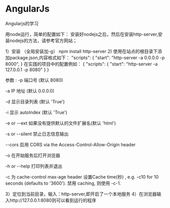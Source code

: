 # AngularJs
Angularjs的学习

用node运行，简单的配置如下：
安装好nodejs之后，然后在安装http-server,安装nodejs的方法，请参考官方网站；

1）安装 （全局安装加-g）
npm install http-server
2) 使用在站点的根目录下添加package.json,内容格式如下：
 "scripts": {
     "start": "http-server -a 0.0.0.0 -p 8000",
 }
 在实践的项目中的配置例如：
 {
    "scripts": {
        "start": "http-server -a 127.0.0.1 -p 8080"
    }
}

参数 :
-p 端口号 (默认 8080)

-a IP 地址 (默认 0.0.0.0)

-d 显示目录列表 (默认 'True')

-i 显示 autoIndex (默认 'True')

-e or --ext 如果没有提供默认的文件扩展名(默认 'html')

-s or --silent 禁止日志信息输出

--cors 启用 CORS via the Access-Control-Allow-Origin header

-o 在开始服务后打开浏览器

-h or --help 打印列表并退出

-c 为 cache-control max-age header 设置Cache time(秒) , e.g. -c10 for 10 seconds (defaults to '3600'). 禁用 caching, 则使用 -c-1.

3）定位到当前目录，输入：http-server,即开启了一个本地服务
4）在浏览器输入http://127.0.0.1:8080则可以看到运行的程序

